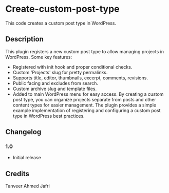 # Create-custom-post-type
This code creates a custom post type in WordPress.
## Description
This plugin registers a new custom post type to allow managing projects in WordPress. Some key features:
- Registered with init hook and proper conditional checks.
- Custom 'Projects' slug for pretty permalinks.
- Supports title, editor, thumbnails, excerpt, comments, revisions.
- Public facing and excludes from search.
- Custom archive slug and template files.
- Added to main WordPress menu for easy access.
By creating a custom post type, you can organize projects separate from posts and other content types for easier management.
The plugin provides a simple example implementation of registering and configuring a custom post type in WordPress best practices.

## Changelog
### 1.0
* Initial release
## Credits
Tanveer Ahmed Jafri
